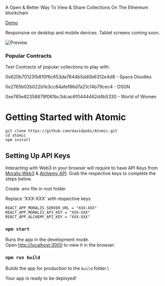 A Open & Better Way To View & Share Collections On The Ethereum blockchain 


[Demo](https://atomic-x.web.app/collection/0x620b70123fb810f6c653da7644b5dd0b6312e4d8)

Responsive on desktop and mobile devices. Tablet screens coming soon.


![Preview](https://firebasestorage.googleapis.com/v0/b/davidbash-96349.appspot.com/o/Portfolio%2FGalleryX%2FScreenshot%202022-06-24%20at%207.24.24%20PM.png?alt=media&token=96e6f68e-206c-4451-8a1c-a75ab55d4f1f)


### Popular Contracts
Test Contracts of popular collections to play with:

0x620b70123fb810f6c653da7644b5dd0b6312e4d8 - Space Doodles


0x2765b02b022b1e3cc84afef86d7a21c14b79cec4 - DSGN


0xe785e82358879f061bc3dcac6f0444462d4b5330 - World of Women



# Getting Started with Atomic
```
git clone https://github.com/davidpobi/Atomic.git
cd atomic
npm install
```


## Setting Up API Keys
Interacting with Web3 in your browser will require to have API Keys from [Moralis Web3](https://moralis.io/) & [Alchemy API](https://www.alchemy.com/). 
Grab the respective keys to complete the steps below.

Create .env file in root folder

Replace 'XXX-XXX' with respective keys

```
REACT_APP_MORALIS_SERVER_URL = "XXX-XXX"
REACT_APP_MORALIS_API_KEY = "XXX-XXX"
REACT_APP_ALCHEMY_API_KEY = "XXX-XXX"
```



### `npm start`

Runs the app in the development mode.\
Open [http://localhost:3000](http://localhost:3000) to view it in the browser.



### `npm run build`

Builds the app for production to the `build` folder.\

Your app is ready to be deployed!

